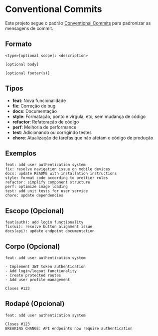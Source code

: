# Conventional Commits

Este projeto segue o padrão [Conventional Commits](https://www.conventionalcommits.org/) para padronizar as mensagens de commit.

## Formato

```
<type>[optional scope]: <description>

[optional body]

[optional footer(s)]
```

## Tipos

- **feat**: Nova funcionalidade
- **fix**: Correção de bug
- **docs**: Documentação
- **style**: Formatação, ponto e vírgula, etc; sem mudança de código
- **refactor**: Refatoração de código
- **perf**: Melhoria de performance
- **test**: Adicionando ou corrigindo testes
- **chore**: Atualização de tarefas que não afetam o código de produção

## Exemplos

```
feat: add user authentication system
fix: resolve navigation issue on mobile devices
docs: update README with installation instructions
style: format code according to prettier rules
refactor: simplify component structure
perf: optimize image loading
test: add unit tests for user service
chore: update dependencies
```

## Escopo (Opcional)

```
feat(auth): add login functionality
fix(ui): resolve button alignment issue
docs(api): update endpoint documentation
```

## Corpo (Opcional)

```
feat: add user authentication system

- Implement JWT token authentication
- Add login/logout functionality
- Create protected routes
- Add user profile management

Closes #123
```

## Rodapé (Opcional)

```
feat: add user authentication system

Closes #123
BREAKING CHANGE: API endpoints now require authentication
``` 